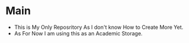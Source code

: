 # Main
- This is My Only Reposritory As I don't know How to Create More Yet.
- As For Now I am using this as an Academic Storage.
